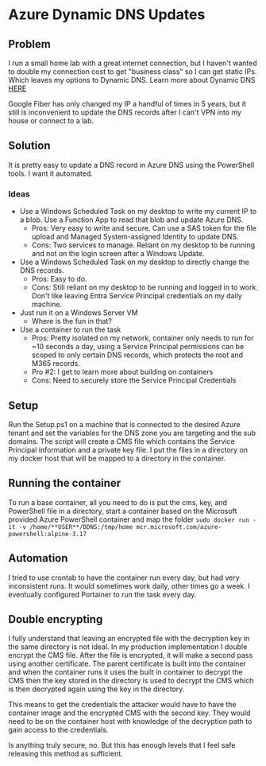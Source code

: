 # Azure Dynamic DNS Updates

## Problem

I run a small home lab with a great internet connection, but I haven't wanted to double my connection cost to get "business class" so I can get static IPs. Which leaves my options to Dynamic DNS.
Learn more about Dynamic DNS [HERE](https://www.cloudflare.com/learning/dns/glossary/dynamic-dns/)

Google Fiber has only changed my IP a handful of times in 5 years, but it still is inconvenient to update the DNS records after I can't VPN into my house or connect to a lab.

## Solution

It is pretty easy to update a DNS record in Azure DNS using the PowerShell tools. I want it automated.

### Ideas

- Use a Windows Scheduled Task on my desktop to write my current IP to a blob. Use a Function App to read that blob and update Azure DNS.
  - Pros: Very easy to write and secure. Can use a SAS token for the file upload and Managed System-assigned Identity to update DNS.
  - Cons: Two services to manage. Reliant on my desktop to be running and not on the login screen after a Windows Update.
- Use a Windows Scheduled Task on my desktop to directly change the DNS records.
  - Pros: Easy to do.
  - Cons: Still reliant on my desktop to be running and logged in to work. Don't like leaving Entra Service Principal credentials on my daily machine.
- Just run it on a Windows Server VM
  - Where is the fun in that?
- Use a container to run the task
  - Pros: Pretty isolated on my network, container only needs to run for ~10 seconds a day, using a Service Principal permissions can be scoped to only certain DNS records, which protects the root and M365 records.
  - Pro #2: I get to learn more about building on containers
  - Cons: Need to securely store the Service Principal Credentials

## Setup

Run the Setup.ps1 on a machine that is connected to the desired Azure tenant and set the variables for the DNS zone you are targeting and the sub domains.
The script will create a CMS file which contains the Service Principal information and a private key file.
I put the files in a directory on my docker host that will be mapped to a directory in the container.

## Running the container

To run a base container, all you need to do is put the cms, key, and PowerShell file in a directory, start a container based on the Microsoft provided Azure PowerShell container and map the folder
`sudo docker run -it -v /home/**USER**/DDNS:/tmp/home mcr.microsoft.com/azure-powershell:alpine-3.17`

## Automation

I tried to use crontab to have the container run every day, but had very inconsistent runs. It would sometimes work daily, other times go a week.
I eventually configured Portainer to run the task every day.

## Double encrypting

I fully understand that leaving an encrypted file with the decryption key in the same directory is not ideal.
In my production implementation I double encrypt the CMS file. After the file is encrypted, it will make a second pass using another certificate.
The parent certificate is built into the container and when the container runs it uses the built in container to decrypt the CMS then the key stored in the directory is used to decrypt the CMS which is then decrypted again using the key in the directory.

This means to get the credentials the attacker would have to have the container image and the encrypted CMS with the second key. They would need to be on the container host with knowledge of the decryption path to gain access to the credentials.

Is anything truly secure, no. But this has enough levels that I feel safe releasing this method as sufficient.
